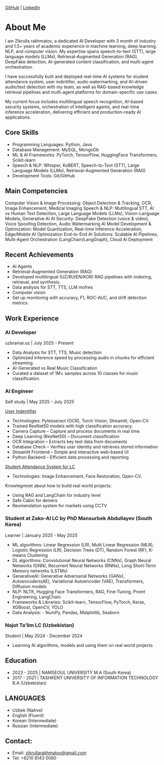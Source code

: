 
[GitHub](https://github.com/ZikrullaRaxmatov) | [LinkedIn](https://www.linkedin.com/in/zikrulla-rakhmatov-5aa470272/)

# About Me 
I am Zikrulla rakhmatov, a dedicated AI Developer with 3 month of industry and 1.5+ years of academic experience in machine learning, deep learning, NLP, and computer vision. My expertise spans speech-to-text (STT), large language models (LLMs), Retrieval-Augmented Generation (RAG), DeepFake detection, AI-generated content classification, and multi-agent orchestration.

I have successfully built and deployed real-time AI systems for student attendance system, user indintifier, audio watermarking, and AI-driven audio/text detection with my team, as well as RAG-based knowledge retrieval pipelines and multi-agent platforms for domain-specific use cases.

My current focus includes multilingual speech recognition, AI-based security systems, orchestration of intelligent agents, and real-time inference acceleration, delivering efficient and production-ready AI applications.

## Core Skills

- Programming Languages: Python, Java
- Database Management: MySQL, MongoDb
- ML & AI Frameworks: PyTorch, TensorFlow, HuggingFace Transformers, Scikit-learn
- Speech & NLP: Whisper, KoBERT, Speech-to-Text (STT), Large Language Models (LLMs), Retrieval-Augmented Generation (RAG)
- Development Tools: Git/GitHub

## Main Competencies

Computer Vision & Image Processing: Object Detection & Tracking, OCR, Image Enhancement, Medical Imaging
Speech & NLP: Multilingual STT, AI vs Human Text Detection, Large Language Models (LLMs), Vision-Language Models, Generative AI
AI Security: DeepFake Detection (voice & video), Voice Spoofing Detection, Audio Watermarking
AI Model Development & Optimization: Model Quantization, Real-time Inference Acceleration, Edge/Mobile AI Optimization
End-to-End AI Solutions: Scalable AI Pipelines, Multi-Agent Orchestration (LangChain/LangGraph), Cloud AI Deployment

## Recent Achievements

- AI Agents
- Retrieval-Augmented Generation (RAG)
- Developed multilingual (UZ/RU/EN/KOR) RAG pipelines with indexing, retrieval, and synthesis.
- Data analysis for STT, TTS, LLM mofres
- Computer vision 
- Set up monitoring with accuracy, F1, ROC-AUC, and drift detection metrics.

## Work Experience
### AI Developer
uzbrainai.uz | July 2025 - Present

- Data Analysis for STT, TTS, Music detection
- Optimized inference speed by processing audio in chunks for efficient streaming.
- AI-Generated vs Real Music Classification
- Curated a dataset of 1M+ samples across 10 classes for music classification.

### AI Engineer
Self study | May 2025 - July 2025

[User Indentifier](https://github.com/ZikrullaRaxmatov/User_identifier)
- Technologies: Pytesseract (OCR), Torch Vision, Streamlit, Open-CV.
- Trained ResNet50 models with high classification accuracy.
- Camera Capture – Capture and process documents in real time
- Deep Learning (ResNet50) – Document classification
- OCR Integration – Extracts key text data from documents
- Database Check – Verifies user identity and retrieves stored information
- Streamlit Frontend – Simple and interactive web-based UI
- Python Backend – Efficient data processing and reporting

[Student Attendance System for LC](https://github.com/ZikrullaRaxmatov/Student_Attendance_System)
- Technologies: Image Enhancement, Face Restoration, Open-CV.

Knowlegmnet about how to build real world projects:
- Using RAG and LangChain for industry level
- Safe Cabin for deivers
- Reomendation system for markets using CCTV

### Student at Zako-AI LC by PhD Mansurbek Abdullayev (South Korea)
Learner | January 2025 - May 2025
- ML algorithms: Linear Regression (LR), Multi Linear Regression (MLR), Logistic Regression (LR), Decision Trees (DT), Random Forest (RF),  K-means Clustering
- DL algorithms: Convolutional Neural Networks (CNNs), Graph Neural Networks (GNN), Recurrent Neural Networks (RNNs),   Long Short-Term Memory networks (LSTMs)
- GenerativeAI:  Generative Adversarial Networks (GANs), Autoencoders(AE), Variational Autoencoder (VAE), Transformers, Diffusion models
- NLP: NLTK, Hugging Face Transformers, RAG, Fine-Tuning, Promt Engineering, LangChain
- Frameworks & Libraries: Scikit-learn, TensorFlow, PyTorch, Keras, XGBoost, OpenCV, YOLO
- Data Analysis: -  NumPy, Pandas, Matplotlib, Seaborn

### Najot Ta’lim LC (Uzbekistan)
Student | May 2024 - December 2024
- Learning AI algorithms, models and using them on real world projects

## Education
- 2023 - 2025 | NAMSEOUL UNIVERSITY M.A (South Korea)
- 2017 - 2021 | TASHKENT UNIVERSITY OF INFORMATION TECHNOLOGY B.A (Uzbekistan)

## LANGUAGES
- Uzbek (Native)
- English (Fluent)
- Korean (Intermediate)
- Russian (Intermediate)

## Contact:
- Email: zikrullarakhmatov@gmail.com
- Tel: +8210 8143 0080

